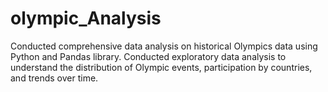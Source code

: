 # olympic_Analysis

Conducted comprehensive data analysis on historical Olympics data using Python and Pandas library. Conducted exploratory data analysis to understand the distribution of Olympic events, participation
by countries, and trends over time.

